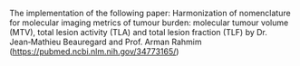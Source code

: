 The implementation of the following paper: 
Harmonization of nomenclature for molecular imaging metrics
of tumour burden: molecular tumour volume (MTV), total lesion
activity (TLA) and total lesion fraction (TLF) by Dr. Jean‑Mathieu Beauregard and Prof. Arman Rahmim (https://pubmed.ncbi.nlm.nih.gov/34773165/)
